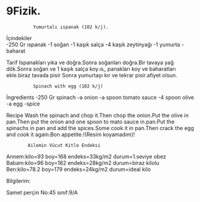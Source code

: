 # 9Fizik.                                             
              Yumurtalı ıspanak (102 k/j).                
İçindekiler             
-250 Gr ıspanak
-1 soğan 
-1 kaşık salça
-4 kaşık zeytinyağı
-1 yumurta
-baharat

Tarif
Ispanakları yıka ve doğra.Sonra soğanları doğra.Bir
tavaya yağ dök.Sonra soğan ve 1 kaşık salça koy.ıs_
panakları koy ve baharatları ekle.biraz tavada pisir
Sonra yumurtayı kır ve tekrar pisir.afiyet olsun.

              Spinach with egg (102 k/j)
İngredients
-250 Gr spinach
-a onion
-a spoon tomato sauce 
-4 spoon olive
-a egg
-spice 
  
Recipe
Wash the spinach and chop it.Then chop the onion.Put
the olive in pan.Then put the onion and one spoon to
mato sauce in pan.Put the spinachs in pan and add the
spices.Some cook it in pan.Then crack the egg and 
cook it again.Bon appetite.!(Resim koyamadım)!

            Ailemin Vücut Kitle Endeksi

Annem:kilo=93 boy=168 endeks=33kg/m2 durum=1.seviye obez
Babam:kilo=96 boy=182 endeks=28kg/m2 durum=biraz kilolu   
Ben:kilo=78.2 boy=179 endeks=24kg/m2 durum=ideal kilo

Bilgilerim:

Samet perçin
No:45 sınıf:9/A
